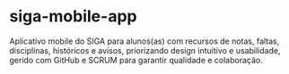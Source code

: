 # siga-mobile-app
Aplicativo mobile do SIGA para alunos(as) com recursos de notas, faltas, disciplinas, históricos e avisos, priorizando design intuitivo e usabilidade, gerido com GitHub e SCRUM para garantir qualidade e colaboração.
